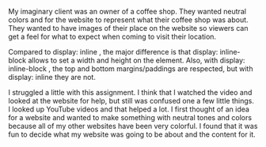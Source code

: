 
My imaginary client was an owner of a coffee shop. They wanted neutral colors and for the website to represent what their coffee shop was about. They wanted to have images of their place on the website so viewers can get a feel for what to expect when coming to visit their location.

Compared to display: inline , the major difference is that display: inline-block allows to set a width and height on the element. Also, with display: inline-block , the top and bottom margins/paddings are respected, but with display: inline they are not.

I struggled a little with this assignment. I think that I watched the video and looked at the website for help, but still was confused one a few little things. I looked up YouTube videos and that helped a lot. I first thought of an idea for a website and wanted to make something with neutral tones and colors because all of my other websites have been very colorful. I found that it was fun to decide what my website was going to be about and the content for it. 
